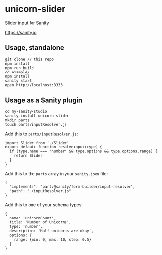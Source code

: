 # unicorn-slider
Slider input for Sanity

https://sanity.io

## Usage, standalone

```
git clone // this repo
npm install
npm run build
cd example/
npm install
sanity start
open http://localhost:3333
```

## Usage as a Sanity plugin

```
cd my-sanity-studio
sanity install unicorn-slider
mkdir parts
touch parts/inputResolver.js
```

Add this to `parts/inputResolver.js`:

```
import Slider from './Slider'
export default function resolveInput(type) {
  if (type.name === 'number' && type.options && type.options.range) {
    return Slider
  }
}
```

Add this to the `parts` array in your `sanity.json` file:

```
{
  "implements": "part:@sanity/form-builder/input-resolver",
  "path": "./inputResolver.js"
}
```


Add this to one of your schema types:

```
{
  name: 'unicornCount',
  title: 'Number of Unicorns',
  type: 'number',
  description: 'Half unicorns are okay',
  options: {
    range: {min: 0, max: 10, step: 0.5}
  }
}
```

